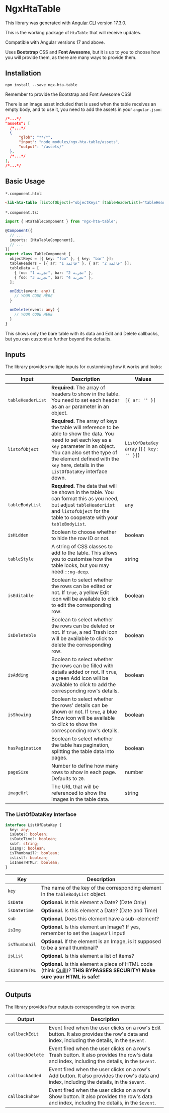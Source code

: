 # NgxHtaTable

This library was generated with [Angular CLI](https://github.com/angular/angular-cli) version 17.3.0.

This is the working package of `HtaTable` that will receive updates.

Compatible with Angular versions 17 and above.

Uses **Bootstrap** CSS and **Font Awesome**, but it is up to you to choose how you will provide them, as there are many ways to provide them.

## Installation

```
npm install --save ngx-hta-table
```

Remember to provide the Bootstrap and Font Awesome CSS!

There is an image asset included that is used when the table receives an empty body, and to use it, you need to add the assets in your `angular.json`:

```json
/*...*/
"assets": [
  /*...*/
  {
      "glob": "**/*",
      "input": "node_modules/ngx-hta-table/assets",
      "output": "/assets/"
  },
  /*...*/
],
/*...*/
```

## Basic Usage

`*.component.html`:

```html
<lib-hta-table [listofObject]="objectKeys" [tableHeaderList]="tableHeaders" [tableBodyList]="tableData" [isEditable]="true" [isDeleteble]="true" (callbackEdit)="onEdit($event)" (callbackDelete)="onDelete($event)" />
```

`*.component.ts`:

```ts
import { HtaTableComponent } from "ngx-hta-table";

@Component({
  // ...
  imports: [HtaTableComponent],
  // ...
})
export class TableComponent {
  objectKeys = [{ key: "foo" }, { key: "bar" }];
  tableHeaders = [{ ar: "قائمة 1" }, { ar: "قائمة 2" }];
  tableData = [
    { foo: "تجربة 1", bar: "تجربة 2" },
    { foo: "تجربة 3", bar: "تجربة 4" },
  ];

  onEdit(event: any) {
    // YOUR CODE HERE
  }

  onDelete(event: any) {
    // YOUR CODE HERE
  }
}
```

This shows only the bare table with its data and Edit and Delete callbacks, but you can customise further beyond the defaults.

## Inputs

The library provides multiple inputs for customising how it works and looks:

| Input             | Description                                                                                                                                                                                    | Values          |
| ----------------- | ---------------------------------------------------------------------------------------------------------------------------------------------------------------------------------------------- | --------------- |
| `tableHeaderList` | **Required.** The array of headers to show in the table. You need to set each header as an `ar` parameter in an object.                                                                        | `[{ ar: '' }]`  |
| `listofObject`    | **Required.** The array of keys the table will reference to be able to show the data. You need to set each key as a `key` parameter in an object. You can also set the type of the element defined with the `key` here, details in the `ListOfDataKey` interface down. | `ListOfDataKey` array (`[{ key: '' }]`) |
| `tableBodyList`   | **Required.** The data that will be shown in the table. You can format this as you need, but adjust `tableHeaderList` and `listofObject` for the table to cooperate with your `tableBodyList`. | any             |
| `isHidden`        | Boolean to choose whether to hide the row ID or not.                                                                                                                                           | boolean         |
| `tableStyle`      | A string of CSS classes to add to the table. This allows you to customise how the table looks, but you may need `::ng-deep`.                                                                   | string          |
| `isEditable`      | Boolean to select whether the rows can be edited or not. If `true`, a yellow Edit icon will be available to click to edit the corresponding row.                                               | boolean         |
| `isDeleteble`     | Boolean to select whether the rows can be deleted or not. If `true`, a red Trash icon will be available to click to delete the corresponding row.                                              | boolean         |
| `isAdding`        | Boolean to select whether the rows can be filled with details added or not. If `true`, a green Add icon will be available to click to add the corresponding row's details.                     | boolean         |
| `isShowing`       | Boolean to select whether the rows' details can be shown or not. If `true`, a blue Show icon will be available to click to show the corresponding row's details.                               | boolean         |
| `hasPagination`   | Boolean to select whether the table has pagination, splitting the table data into pages. | boolean
| `pageSize`        | Number to define how many rows to show in each page. Defaults to `20`. | number
| `imageUrl`        | The URL that will be referenced to show the images in the table data. | string

### The ListOfDataKey Interface

```ts
interface ListOfDataKey {
  key: any;
  isDate?: boolean;
  isDateTime?: boolean;
  sub?: string;
  isImg?: boolean;
  isThumbnail?: boolean;
  isList?: boolean;
  isInnerHTML?: boolean;
}
```

| Key | Description |
| --- | --- |
| `key` | The name of the key of the corresponding element in the `tableBodyList` object. |
| `isDate` | **Optional.** Is this element a Date? (Date Only) |
| `isDateTime` | **Optional.** Is this element a Date? (Date and Time) |
| `sub` | **Optional.** Does this element have a sub-element? |
| `isImg` | **Optional.** Is this element an Image? If yes, remember to set the `imageUrl` input! |
| `isThumbnail` | **Optional.** If the element is an Image, is it supposed to be a small thumbnail? |
| `isList` | **Optional.** Is this element a list of items? |
| `isInnerHTML` | **Optional.** Is this element a piece of HTML code (think [Quill](https://quilljs.com/))? **THIS BYPASSES SECURITY! Make sure your HTML is safe!** |

## Outputs

The library provides four outputs corresponding to row events:

| Output           | Description                                                                                                                                  |
| ---------------- | -------------------------------------------------------------------------------------------------------------------------------------------- |
| `callbackEdit`   | Event fired when the user clicks on a row's Edit button. It also provides the row's data and index, including the details, in the `$event`.  |
| `callbackDelete` | Event fired when the user clicks on a row's Trash button. It also provides the row's data and index, including the details, in the `$event`. |
| `callbackAdded`  | Event fired when the user clicks on a row's Add button. It also provides the row's data and index, including the details, in the `$event`.   |
| `callbackShow`   | Event fired when the user clicks on a row's Show button. It also provides the row's data and index, including the details, in the `$event`.  |
